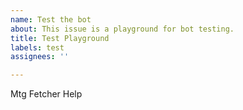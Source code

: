 ```yaml
---
name: Test the bot
about: This issue is a playground for bot testing.
title: Test Playground
labels: test
assignees: ''

---
```


Mtg Fetcher Help
